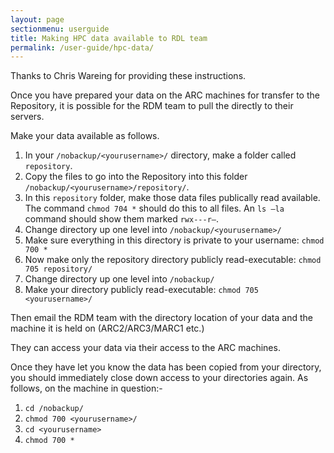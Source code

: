 ```yaml
---
layout: page
sectionmenu: userguide
title: Making HPC data available to RDL team 
permalink: /user-guide/hpc-data/
---
```


Thanks to Chris Wareing for providing these instructions.

Once you have prepared your data on the ARC machines for transfer to the Repository, it is possible for the RDM team to pull the directly to their servers. 

Make your data available as follows. 

1. In your `/nobackup/<yourusername>/` directory, make a folder called `repository`. 
2. Copy the files to go into the Repository into this folder `/nobackup/<yourusername>/repository/`.
3. In this `repository` folder, make those data files publically read available. The command `chmod 704 *` should do this to all files. An `ls –la` command should show them marked `rwx---r—`.
4. Change directory up one level into `/nobackup/<yourusername>/`
5. Make sure everything in this directory is private to your username: `chmod 700 *`
6. Now make only the repository directory publicly read-executable: `chmod 705 repository/`
7. Change directory up one level into `/nobackup/`
8. Make your directory publicly read-executable: `chmod 705 <yourusername>/`

Then email the RDM team with the directory location of your data and the machine it is held on (ARC2/ARC3/MARC1 etc.) 

They can access your data via their access to the ARC machines. 

Once they have let you know the data has been copied from your directory, you should immediately close down access to your directories again. As follows, on the machine in question:- 

1. `cd /nobackup/`
2. `chmod 700 <yourusername>/`
3. `cd <yourusername>`
4. `chmod 700 *`
